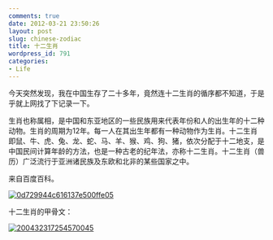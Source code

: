 ```yaml
---
comments: true
date: 2012-03-21 23:50:26
layout: post
slug: chinese-zodiac
title: 十二生肖
wordpress_id: 791
categories:
- Life
---
```


今天突然发现，我在中国生存了二十多年，竟然连十二生肖的循序都不知道，于是乎就上网找了下记录一下。

生肖也称属相，是中国和东亚地区的一些民族用来代表年份和人的出生年的十二种动物。生肖的周期为12年。每一人在其出生年都有一种动物作为生肖。十二生肖即鼠、牛、虎、兔、龙、蛇、马、羊、猴、鸡、狗、猪，依次分配于十二地支，是中国民间计算年龄的方法，也是一种古老的纪年法，亦称十二生肖。十二生肖（兽历）广泛流行于亚洲诸民族及东欧和北非的某些国家之中。

来自百度百科。

[![0d729944c616137e500ffe05](http://everet.org/wp-content/uploads/2012/03/0d729944c616137e500ffe05_thumb.jpg)](http://everet.org/wp-content/uploads/2012/03/0d729944c616137e500ffe05.jpg)

<!-- more -->

十二生肖的甲骨文：

[![200432317254570045](http://everet.org/wp-content/uploads/2012/03/200432317254570045_thumb.jpg)](http://everet.org/wp-content/uploads/2012/03/200432317254570045.jpg)
